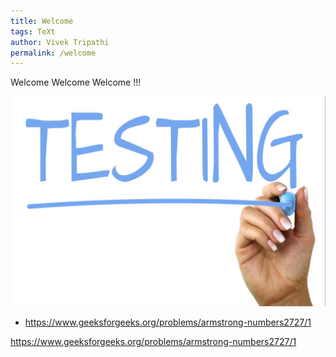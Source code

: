```yaml
---
title: Welcome
tags: TeXt
author: Vivek Tripathi
permalink: /welcome
---
```


Welcome Welcome Welcome !!!

![test image redering on the theme](./assets/images/test.jpg)

- https://www.geeksforgeeks.org/problems/armstrong-numbers2727/1


https://www.geeksforgeeks.org/problems/armstrong-numbers2727/1
